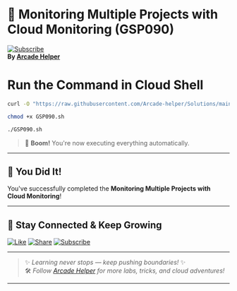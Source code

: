 
# 🚀 Monitoring Multiple Projects with Cloud Monitoring (GSP090)  
[![Subscribe](https://img.shields.io/badge/Subscribe-YouTube-red?style=for-the-badge&logo=youtube)](https://www.youtube.com/@ArcadeHelper1418)  
**By [Arcade Helper](https://www.youtube.com/@ArcadeHelper1418)**

# Run the Command in Cloud Shell
```bash
curl -O "https://raw.githubusercontent.com/Arcade-helper/Solutions/main/Monitoring%20Multiple%20Projects%20with%20Cloud%20Monitoring/GSP090.sh"

chmod +x GSP090.sh

./GSP090.sh
```
> 🚀 **Boom!** You're now executing everything automatically.

---

## 🎉 You Did It!  
You've successfully completed the **Monitoring Multiple Projects with Cloud Monitoring**!  

---

## 🌟 Stay Connected & Keep Growing

[![Like](https://img.shields.io/badge/Like-❤️-pink?style=for-the-badge)](https://www.youtube.com/@ArcadeHelper1418) 
[![Share](https://img.shields.io/badge/Share-🔁-blue?style=for-the-badge)](https://www.youtube.com/@ArcadeHelper1418) 
[![Subscribe](https://img.shields.io/badge/Subscribe-🔔-red?style=for-the-badge)](https://www.youtube.com/@ArcadeHelper1418)

---

> ✨ *Learning never stops — keep pushing boundaries!* ✨  
> 🛠️ *Follow [Arcade Helper](https://www.youtube.com/@ArcadeHelper1418) for more labs, tricks, and cloud adventures!*

---
